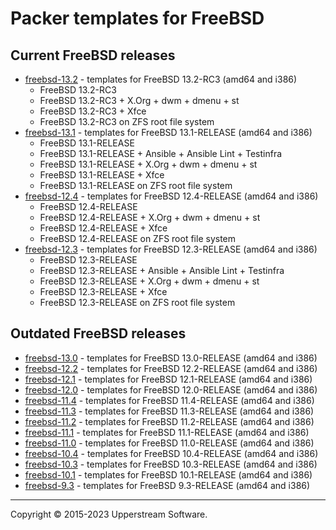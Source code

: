 # Packer templates for FreeBSD

## Current FreeBSD releases

* [freebsd-13.2](freebsd-13.2/README.mdown) - templates for FreeBSD 13.2-RC3 (amd64 and i386)
  * FreeBSD 13.2-RC3
  * FreeBSD 13.2-RC3 + X.Org + dwm + dmenu + st
  * FreeBSD 13.2-RC3 + Xfce
  * FreeBSD 13.2-RC3 on ZFS root file system
* [freebsd-13.1](freebsd-13.1/README.mdown) - templates for FreeBSD 13.1-RELEASE (amd64 and i386)
  * FreeBSD 13.1-RELEASE
  * FreeBSD 13.1-RELEASE + Ansible + Ansible Lint + Testinfra
  * FreeBSD 13.1-RELEASE + X.Org + dwm + dmenu + st
  * FreeBSD 13.1-RELEASE + Xfce
  * FreeBSD 13.1-RELEASE on ZFS root file system
* [freebsd-12.4](freebsd-12.4/README.mdown) - templates for FreeBSD 12.4-RELEASE (amd64 and i386)
  * FreeBSD 12.4-RELEASE
  * FreeBSD 12.4-RELEASE + X.Org + dwm + dmenu + st
  * FreeBSD 12.4-RELEASE + Xfce
  * FreeBSD 12.4-RELEASE on ZFS root file system
* [freebsd-12.3](freebsd-12.3/README.mdown) - templates for FreeBSD 12.3-RELEASE (amd64 and i386)
  * FreeBSD 12.3-RELEASE
  * FreeBSD 12.3-RELEASE + Ansible + Ansible Lint + Testinfra
  * FreeBSD 12.3-RELEASE + X.Org + dwm + dmenu + st
  * FreeBSD 12.3-RELEASE + Xfce
  * FreeBSD 12.3-RELEASE on ZFS root file system

## Outdated FreeBSD releases

* [freebsd-13.0](freebsd-13.0/README.mdown) - templates for FreeBSD 13.0-RELEASE (amd64 and i386)
* [freebsd-12.2](freebsd-12.2/README.mdown) - templates for FreeBSD 12.2-RELEASE (amd64 and i386)
* [freebsd-12.1](freebsd-12.1/README.mdown) - templates for FreeBSD 12.1-RELEASE (amd64 and i386)
* [freebsd-12.0](freebsd-12.0/README.mdown) - templates for FreeBSD 12.0-RELEASE (amd64 and i386)
* [freebsd-11.4](freebsd-11.4/README.mdown) - templates for FreeBSD 11.4-RELEASE (amd64 and i386)
* [freebsd-11.3](freebsd-11.3/README.mdown) - templates for FreeBSD 11.3-RELEASE (amd64 and i386)
* [freebsd-11.2](freebsd-11.2/README.mdown) - templates for FreeBSD 11.2-RELEASE (amd64 and i386)
* [freebsd-11.1](freebsd-11.1/README.mdown) - templates for FreeBSD 11.1-RELEASE (amd64 and i386)
* [freebsd-11.0](freebsd-11.0/README.mdown) - templates for FreeBSD 11.0-RELEASE (amd64 and i386)
* [freebsd-10.4](freebsd-10.4/README.mdown) - templates for FreeBSD 10.4-RELEASE (amd64 and i386)
* [freebsd-10.3](freebsd-10.3/README.mdown) - templates for FreeBSD 10.3-RELEASE (amd64 and i386)
* [freebsd-10.1](freebsd-10.1/README.mdown) - templates for FreeBSD 10.1-RELEASE (amd64 and i386)
* [freebsd-9.3](freebsd-9.3/README.mdown) - templates for FreeBSD 9.3-RELEASE (amd64 and i386)

- - -

Copyright &copy; 2015-2023 Upperstream Software.
